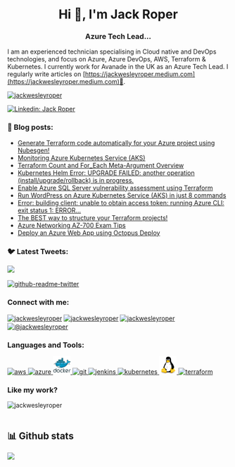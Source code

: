 <h1 align="center">Hi 👋, I'm Jack Roper</h1>
<h3 align="center">Azure Tech Lead...</h3>

I am an experienced technician specialising in Cloud native and DevOps technologies, and focus on Azure, Azure DevOps, AWS, Terraform & Kubernetes. I currently work for Avanade in the UK as an Azure Tech Lead. I regularly write articles on [https://jackwesleyroper.medium.com](https://jackwesleyroper.medium.com)📝.

<p align="left"> <a href="https://twitter.com/jackwesleyroper" target="blank"><img src="https://img.shields.io/twitter/follow/jackwesleyroper?logo=twitter&style=for-the-badge" alt="jackwesleyroper" /></a> </p>

[![Linkedin: Jack Roper](https://img.shields.io/badge/-Jack%20Roper-blue?style=flat-square&logo=Linkedin&logoColor=white&link=https://www.linkedin.com/in/jwroper/)](https://www.linkedin.com/in/jwroper/)

### 📝 Blog posts:
<!-- BLOG-POST-LIST:START -->
- [Generate Terraform code automatically for your Azure project using Nubesgen!](https://faun.pub/generate-terraform-code-automatically-for-your-azure-project-using-nubesgen-8917e607b8b5?source=rss-f8c0d8b1b817------2)
- [Monitoring Azure Kubernetes Service &lpar;AKS&rpar;](https://faun.pub/monitoring-azure-kubernetes-service-aks-59c6596e05b1?source=rss-f8c0d8b1b817------2)
- [Terraform Count and For_Each Meta-Argument Overview](https://medium.com/spacelift/terraform-count-and-for-each-meta-argument-overview-bac3b6f2fdaa?source=rss-f8c0d8b1b817------2)
- [Kubernetes Helm Error: UPGRADE FAILED: another operation &lpar;install/upgrade/rollback&rpar; is in progress.](https://medium.com/nerd-for-tech/kubernetes-helm-error-upgrade-failed-another-operation-install-upgrade-rollback-is-in-progress-52ea2c6fcda9?source=rss-f8c0d8b1b817------2)
- [Enable Azure SQL Server vulnerability assessment using Terraform](https://faun.pub/enable-azure-sql-server-vulnerability-assessment-using-terraform-abdffc6307a6?source=rss-f8c0d8b1b817------2)
- [Run WordPress on Azure Kubernetes Service &lpar;AKS&rpar; in just 8 commands](https://faun.pub/run-wordpress-on-azure-kubernetes-service-aks-in-just-8-commands-427a4129311b?source=rss-f8c0d8b1b817------2)
- [Error: building client: unable to obtain access token: running Azure CLI: exit status 1: ERROR…](https://systemweakness.com/error-building-client-unable-to-obtain-access-token-running-azure-cli-exit-status-1-error-b33b8ca8a4ef?source=rss-f8c0d8b1b817------2)
- [The BEST way to structure your Terraform projects!](https://faun.pub/the-best-way-to-structure-your-terraform-projects-3f56b6440dcb?source=rss-f8c0d8b1b817------2)
- [Azure Networking AZ-700 Exam Tips](https://faun.pub/azure-networking-az-700-exam-tips-387c46a5e7bc?source=rss-f8c0d8b1b817------2)
- [Deploy an Azure Web App using Octopus Deploy](https://faun.pub/deploy-an-azure-web-app-using-octopus-deploy-33780b9fe345?source=rss-f8c0d8b1b817------2)
<!-- BLOG-POST-LIST:END -->



### 🐦 Latest Tweets:


[<img src="https://img.shields.io/badge/-Follow-blue?style=for-the-badge&logo=twitter&logoColor=white"/>](https://twitter.com/jackwesleyroper)


[![github-readme-twitter](https://github-readme-twitter.gazf.vercel.app/api?id=jackwesleyroper&layout=wide)](https://github.com/gazf/github-readme-twitter)

<h3 align="left">Connect with me:</h3>
<p align="left">
<a href="https://dev.to/jackwesleyroper" target="blank"><img align="center" src="https://cdn.jsdelivr.net/npm/simple-icons@3.0.1/icons/dev-dot-to.svg" alt="jackwesleyroper" height="30" width="40" /></a>
<a href="https://twitter.com/jackwesleyroper" target="blank"><img align="center" src="https://raw.githubusercontent.com/rahuldkjain/github-profile-readme-generator/master/src/images/icons/Social/twitter.svg" alt="jackwesleyroper" height="30" width="40" /></a>
<a href="https://linkedin.com/in/jackwesleyroper" target="blank"><img align="center" src="https://raw.githubusercontent.com/rahuldkjain/github-profile-readme-generator/master/src/images/icons/Social/linked-in-alt.svg" alt="jackwesleyroper" height="30" width="40" /></a>
<a href="https://medium.com/@jackwesleyroper" target="blank"><img align="center" src="https://raw.githubusercontent.com/rahuldkjain/github-profile-readme-generator/master/src/images/icons/Social/medium.svg" alt="@jackwesleyroper" height="30" width="40" /></a>
</p>

<h3 align="left">Languages and Tools:</h3>
<p align="left"> <a href="https://aws.amazon.com" target="_blank"> <img src="https://www.vectorlogo.zone/logos/amazon_aws/amazon_aws-icon.svg" alt="aws" width="40" height="40"/> </a> <a href="https://azure.microsoft.com/en-in/" target="_blank"> <img src="https://www.vectorlogo.zone/logos/microsoft_azure/microsoft_azure-icon.svg" alt="azure" width="40" height="40"/> </a> <a href="https://www.docker.com/" target="_blank"> <img src="https://raw.githubusercontent.com/devicons/devicon/master/icons/docker/docker-original-wordmark.svg" alt="docker" width="40" height="40"/> </a> <a href="https://git-scm.com/" target="_blank"> <img src="https://www.vectorlogo.zone/logos/git-scm/git-scm-icon.svg" alt="git" width="40" height="40"/> </a> <a href="https://www.jenkins.io" target="_blank"> <img src="https://www.vectorlogo.zone/logos/jenkins/jenkins-icon.svg" alt="jenkins" width="40" height="40"/> </a> <a href="https://kubernetes.io" target="_blank"> <img src="https://www.vectorlogo.zone/logos/kubernetes/kubernetes-icon.svg" alt="kubernetes" width="40" height="40"/> </a> <a href="https://www.linux.org/" target="_blank"> <img src="https://raw.githubusercontent.com/devicons/devicon/master/icons/linux/linux-original.svg" alt="linux" width="40" height="40"/> </a> <a href="https://www.terraform.io/" target="_blank"> <img src="https://www.vectorlogo.zone/logos/terraformio/terraformio-icon.svg" alt="terraform" width="40" height="40"/> </a> </p>



<h3 align="left">Like my work?</h3>
<p><a href="https://www.buymeacoffee.com/jackwesleyroper"> <img align="left" src="https://cdn.buymeacoffee.com/buttons/v2/default-yellow.png" height="50" width="210" alt="jackwesleyroper" /></a></p><br><br>

## 📊 Github stats
<p >
  <img align="left" src="https://github-readme-stats.vercel.app/api?username=jackwesleyroper&show_icons=true&bg_color=ffea00&title_color=000000&text_color=000000&icon_color=ff0000&hide_border=true&count_private=true" />
</p>

</br>
</br>
</br>
</br>
</br>
</br>
</br>
</br>
</br>
